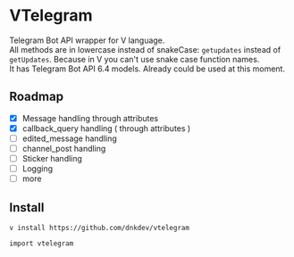 # VTelegram

Telegram Bot API wrapper for V language.
<br>
All methods are in lowercase instead of snakeCase: `getupdates` instead of `getUpdates`. Because in V you can't use snake case function names.
<br>
It has Telegram Bot API 6.4 models.
Already could be used at this moment.

## Roadmap

- [x] Message handling through attributes
- [x] callback_query handling ( through attributes )
- [ ] edited_message handling
- [ ] channel_post handling
- [ ] Sticker handling
- [ ] Logging
- [ ] more

## Install

```
v install https://github.com/dnkdev/vtelegram

import vtelegram
```
